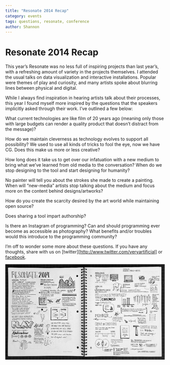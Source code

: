```yaml
---
title: "Resonate 2014 Recap"
category: events
tags: questions, resonate, conference
author: Shannon
---
```


# Resonate 2014 Recap

This year’s Resonate was no less full of inspiring projects than last year’s, with a refreshing amount of variety in the projects themselves. I attended the usual talks on data visualization and interactive installations. Popular were themes of play and curiosity, and many artists spoke about blurring lines between physical and digital.

While I always find inspiration in hearing artists talk about their processes, this year I found myself more inspired by the questions that the speakers implicitly asked through their work. I’ve outlined a few below:

What current technologies are like film of 20 years ago (meaning only those with large budgets can render a quality product that doesn’t distract from the message)?

How do we maintain cleverness as technology evolves to support all possibility? We used to use all kinds of tricks to fool the eye, now we have CG. Does this make us more or less creative?

How long does it take us to get over our infatuation with a new medium to bring what we’ve learned from old media to the conversation? When do we stop designing to the tool and start designing for humanity?

No painter will tell you about the strokes she made to create a painting. When will “new-media” artists stop talking about the medium and focus more on the content behind designs/artworks?

How do you create the scarcity desired by the art world while maintaining open source?

Does sharing a tool impart authorship?

Is there an Instagram of programming? Can and should programming ever become as accessible as photography? What benefits and/or troubles would this introduce to the programming community?

I’m off to wonder some more about these questions. If you have any thoughts, share with us on [twitter][http://www.twitter.com/veryartificial] or [facebook](http://facebook.com/veryartificial).

![Resonate 2014 Sketchnotes](2014-04-17-resonaterecap/sketchnotes.jpg)